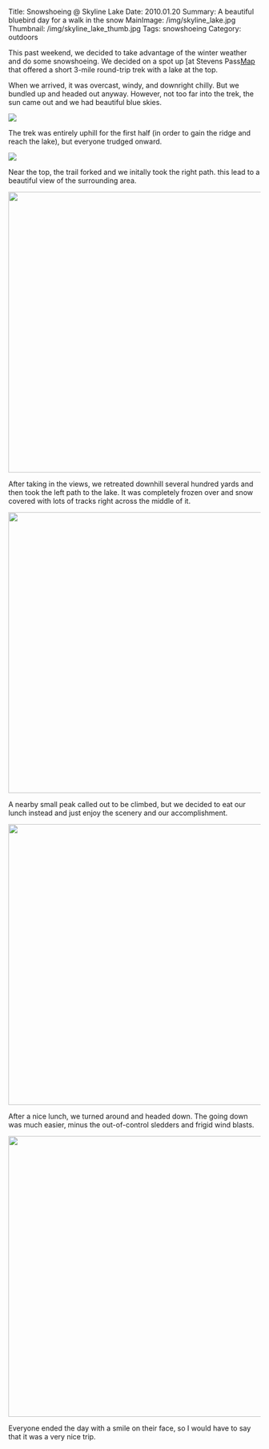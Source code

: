 Title: Snowshoeing @ Skyline Lake
Date: 2010.01.20
Summary: A beautiful bluebird day for a walk in the snow
MainImage: /img/skyline_lake.jpg
Thumbnail: /img/skyline_lake_thumb.jpg
Tags: snowshoeing
Category: outdoors

This past weekend, we decided to take advantage of the winter weather and do some snowshoeing. We decided on a spot up [at Stevens Pass[Map] that offered a short 3-mile round-trip trek with a lake at the top.

When we arrived, it was overcast, windy, and downright chilly. But we bundled up and headed out anyway. However, not too far into the trek, the sun came out and we had beautiful blue skies.

<p><img src="/img/outdoors/skylinesnowshoe/headingout.jpg" class="smallimg" /></p>

The trek was entirely uphill for the first half (in order to gain the ridge and reach the lake), but everyone trudged onward.

<p><img src="/img/outdoors/skylinesnowshoe/longhill.jpg" class="smallimg" /></p>

Near the top, the trail forked and we initally took the right path. this lead to a beautiful view of the surrounding area.

<p><img src="/img/outdoors/skylinesnowshoe/atthetop.jpg" width="560"></p>

After taking in the views, we retreated downhill several hundred yards and then took the left path to the lake. It was completely frozen over and snow covered with lots of tracks right across the middle of it.

<p><img src="/img/outdoors/skylinesnowshoe/atthelake.jpg" width="560"></p>

A nearby small peak called out to be climbed, but we decided to eat our lunch instead and just enjoy the scenery and our accomplishment.

<p><img src="/img/outdoors/skylinesnowshoe/frozenlake.jpg" width="560"></p>

After a nice lunch, we turned around and headed down. The going down was much easier, minus the out-of-control sledders and frigid wind blasts.

<p><img src="/img/outdoors/skylinesnowshoe/alldone.jpg" width="560"></p>

Everyone ended the day with a smile on their face, so I would have to say that it was a very nice trip.

[Map]: http://maps.google.com/maps?hl=en&amp;q=Stevens+Pass,+Leavenworth,+WA+98826&amp;ie=UTF8&amp;hq=&amp;hnear=Stevens+Pass,+Leavenworth,+Chelan,+Washington+98826&amp;ll=47.75127,-121.090879&amp;spn=0.021092,0.038195&amp;t=h&amp;z=15
